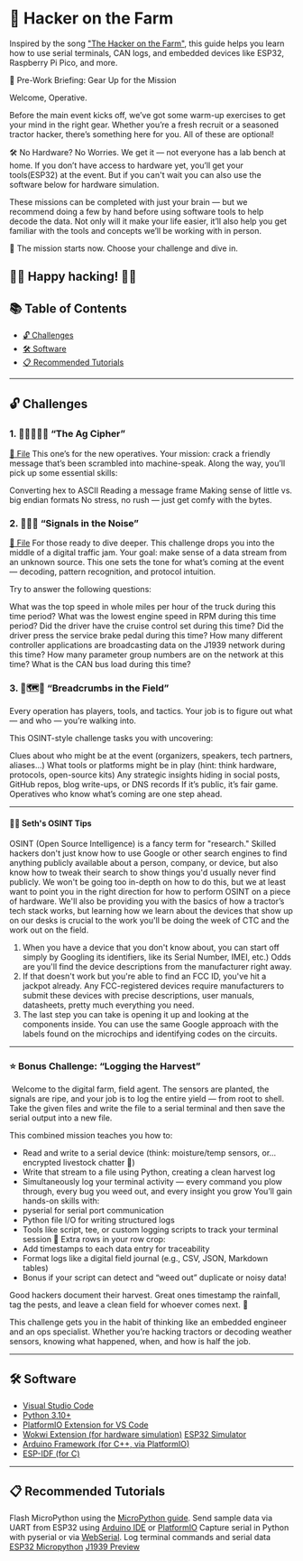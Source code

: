 # 🌾 Hacker on the Farm

Inspired by the song ["The Hacker on the Farm"](https://open.spotify.com/track/715HQIg2dWEeN1dRkkFHAm?si=fa8991b43f0f4c8c), this guide helps you learn how to use serial terminals, CAN logs, and embedded devices like ESP32, Raspberry Pi Pico, and more.

🧠 Pre-Work Briefing: Gear Up for the Mission

Welcome, Operative.

Before the main event kicks off, we’ve got some warm-up exercises to get your mind in the right gear. Whether you’re a fresh recruit or a seasoned tractor hacker, there’s something here for you. All of these are optional!

🛠️ No Hardware? No Worries.
We get it — not everyone has a lab bench at home. If you don’t have access to hardware yet, you’ll get your tools(ESP32) at the event. But if you can't wait you can also use the software below for hardware simulation. 

These missions can be completed with just your brain — but we recommend doing a few by hand before using software tools to help decode the data. Not only will it make your life easier, it’ll also help you get familiar with the tools and concepts we’ll be working with in person.

🔐 The mission starts now. Choose your challenge and dive in.

‍🌾🔧 Happy hacking! ‍🌾🔧
---

## 📚 Table of Contents
- [🔓 Challenges](#challenges)
- [🛠️ Software](#software)
- [📋 Recommended Tutorials](#Recommended-Tutorials)

---

## 🔓 Challenges 

### 1. 🧑‍🌾🕵️‍♂️🔐 “The Ag Cipher”

[🔗 File](./logs/ag_cipher.log)
This one’s for the new operatives. Your mission: crack a friendly message that’s been scrambled into machine-speak. Along the way, you’ll pick up some essential skills:

Converting hex to ASCII
Reading a message frame
Making sense of little vs. big endian formats
No stress, no rush — just get comfy with the bytes.

### 2. 📡📶🧩 “Signals in the Noise”

[🔗 File](./logs/signals.txt)
For those ready to dive deeper. This challenge drops you into the middle of a digital traffic jam. Your goal: make sense of a data stream from an unknown source. This one sets the tone for what’s coming at the event — decoding, pattern recognition, and protocol intuition.

Try to answer the following questions:

What was the top speed in whole miles per hour of the truck during this time period?
What was the lowest engine speed in RPM during this time period?
Did the driver have the cruise control set during this time?
Did the driver press the service brake pedal during this time?
How many different controller applications are broadcasting data on the J1939 network during this time?
How many parameter group numbers are on the network at this time?
What is the CAN bus load during this time?


### 3. 🥖🗺️🌾 “Breadcrumbs in the Field”

Every operation has players, tools, and tactics. Your job is to figure out what — and who — you’re walking into.

This OSINT-style challenge tasks you with uncovering:

Clues about who might be at the event (organizers, speakers, tech partners, aliases…)
What tools or platforms might be in play (hint: think hardware, protocols, open-source kits)
Any strategic insights hiding in social posts, GitHub repos, blog write-ups, or DNS records
If it’s public, it’s fair game. Operatives who know what’s coming are one step ahead.

---
#### 🧑‍🦰 Seth's OSINT Tips

OSINT (Open Source Intelligence) is a fancy term for "research." Skilled hackers don't just know how to use Google or other search engines to find anything publicly available about a person, company, or device, but also know how to tweak their search to show things you'd usually never find publicly. We won't be going too in-depth on how to do this, but we at least want to point you in the right direction for how to perform OSINT on a piece of hardware. We'll also be providing you with the basics of how a tractor’s tech stack works, but learning how we learn about the devices that show up on our desks is crucial to the work you'll be doing the week of CTC and the work out on the field. 
1) When you have a device that you don't know about, you can start off simply by Googling its identifiers, like its Serial Number, IMEI, etc.) Odds are you'll find the device descriptions from the manufacturer right away.
2) If that doesn't work but you're able to find an FCC ID, you've hit a jackpot already. Any FCC-registered devices require manufacturers to submit these devices with precise descriptions, user manuals, datasheets, pretty much everything you need.​
3) The last step you can take is opening it up and looking at the components inside. You can use the same Google approach with the labels found on the microchips and identifying codes on the circuits.
---

### ⭐ Bonus Challenge: “Logging the Harvest”

 Welcome to the digital farm, field agent. The sensors are planted, the signals are ripe, and your job is to log the entire yield — from root to shell. Take the given files and write the file to a serial terminal and then save the serial output into a new file.

This combined mission teaches you how to:
* Read and write to a serial device (think: moisture/temp sensors, or… encrypted livestock chatter 👀)
* Write that stream to a file using Python, creating a clean harvest log
* Simultaneously log your terminal activity — every command you plow through, every bug you weed out, and every insight you grow
You’ll gain hands-on skills with:
* pyserial for serial port communication
* Python file I/O for writing structured logs
* Tools like script, tee, or custom logging scripts to track your terminal session
🌾 Extra rows in your row crop:
* Add timestamps to each data entry for traceability
* Format logs like a digital field journal (e.g., CSV, JSON, Markdown tables)
* Bonus if your script can detect and “weed out” duplicate or noisy data!

Good hackers document their harvest. Great ones timestamp the rainfall, tag the pests, and leave a clean field for whoever comes next. 🌱

This challenge gets you in the habit of thinking like an embedded engineer and an ops specialist. Whether you’re hacking tractors or decoding weather sensors, knowing what happened, when, and how is half the job.

---

## 🛠️ Software
- [Visual Studio Code](https://code.visualstudio.com/)
- [Python 3.10+](https://www.python.org/downloads/)
- [PlatformIO Extension for VS Code](https://platformio.org/)
- [Wokwi Extension (for hardware simulation)](https://docs.wokwi.com/vscode/getting-started) [ESP32 Simulator](https://docs.wokwi.com/guides/esp32)
- [Arduino Framework (for C++, via PlatformIO)](https://docs.platformio.org/en/latest/frameworks/arduino.html)
- [ESP-IDF (for C)](https://docs.espressif.com/projects/esp-idf/en/latest/esp32/get-started)

---

## 📋 Recommended Tutorials

Flash MicroPython using the [MicroPython guide](https://randomnerdtutorials.com/getting-started-micropython-esp32-esp8266/).
Send sample data via UART from ESP32 using [Arduino IDE](https://randomnerdtutorials.com/esp32-uart-communication-serial-arduino/) or [PlatformIO](https://randomnerdtutorials.com/vs-code-platformio-ide-esp32-esp8266-arduino/) 
Capture serial in Python with pyserial or via [WebSerial](https://randomnerdtutorials.com/esp32-webserial-library/).
Log terminal commands and serial data
[ESP32 Micropython](https://randomnerdtutorials.com/micropython-esp32-esp8266-vs-code-pymakr/)
[J1939 Preview](https://www.cybertruckchallenge.org/wp-content/uploads/2022/06/Introduction-to-SAE-J1939-CyberTruck-2022.pdf)

